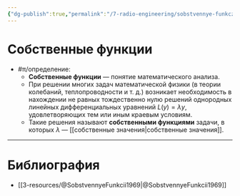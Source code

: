 ```yaml
---
{"dg-publish":true,"permalink":"/7-radio-engineering/sobstvennye-funkczii/","title":"Собственные функции","tags":["ммпэд","электродинамика"]}
---
```



# Собственные функции

- #π/определение:
	- **Собственные функции** — понятие математического анализа.
	- При решении многих задач математической физики (в теории колебаний, теплопроводности и т. д.) возникает необходимость в нахождении не равных тождественно нулю решений однородных линейных дифференциальных уравнений $L(y)=\lambda y$, удовлетворяющих тем или иным краевым условиям. 
	- Такие решения называют **собственными функциями** задачи, в которых $\lambda$ — [[собственные значения\|собственные значения]].

---

# Библиография

- [[3-resources/@SobstvennyeFunkcii1969\|@SobstvennyeFunkcii1969]]